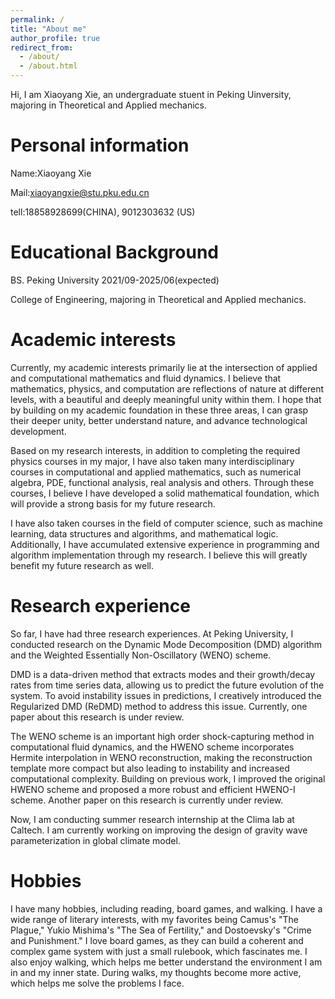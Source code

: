 ```yaml
---
permalink: /
title: "About me"
author_profile: true
redirect_from: 
  - /about/
  - /about.html
---
```


Hi, I am Xiaoyang Xie, an undergraduate stuent in Peking Uinversity, majoring in Theoretical and Applied mechanics.

Personal information
======
Name:Xiaoyang Xie

Mail:xiaoyangxie@stu.pku.edu.cn

tell:18858928699(CHINA), 9012303632 (US)

Educational Background
======
BS. Peking University 2021/09-2025/06(expected)

College of Engineering, majoring in Theoretical and Applied mechanics.

Academic interests
======
Currently, my academic interests primarily lie at the intersection of applied and computational mathematics and fluid dynamics. I believe that mathematics, physics, and computation are reflections of nature at different levels, with a beautiful and deeply meaningful unity within them. I hope that by building on my academic foundation in these three areas, I can grasp their deeper unity, better understand nature, and advance technological development.

Based on my research interests, in addition to completing the required physics courses in my major, I have also taken many interdisciplinary courses in computational and applied mathematics, such as numerical algebra, PDE, functional analysis, real analysis and others. Through these courses, I believe I have developed a solid mathematical foundation, which will provide a strong basis for my future research.

I have also taken courses in the field of computer science, such as machine learning, data structures and algorithms, and mathematical logic. Additionally, I have accumulated extensive experience in programming and algorithm implementation through my research. I believe this will greatly benefit my future research as well.

Research experience
======

So far, I have had three research experiences. At Peking University, I conducted research on the Dynamic Mode Decomposition (DMD) algorithm and the Weighted Essentially Non-Oscillatory (WENO) scheme.

DMD is a data-driven method that extracts modes and their growth/decay rates from time series data, allowing us to predict the future evolution of the system. To avoid instability issues in predictions, I creatively introduced the Regularized DMD (ReDMD) method to address this issue. Currently, one paper about this research is under review.

The WENO scheme is an important high order shock-capturing method in computational fluid dynamics, and the HWENO scheme incorporates Hermite interpolation in WENO reconstruction, making the reconstruction template more compact but also leading to instability and increased computational complexity. Building on previous work, I improved the original HWENO scheme and proposed a more robust and efficient HWENO-I scheme. Another paper on this research is currently under review.

Now, I am conducting summer research internship at the Clima lab at Caltech. I am currently working on improving the design of gravity wave parameterization in global climate model.


Hobbies
======

I have many hobbies, including reading, board games, and walking. I have a wide range of literary interests, with my favorites being Camus's "The Plague," Yukio Mishima's "The Sea of Fertility," and Dostoevsky's "Crime and Punishment." I love board games, as they can build a coherent and complex game system with just a small rulebook, which fascinates me. I also enjoy walking, which helps me better understand the environment I am in and my inner state. During walks, my thoughts become more active, which helps me solve the problems I face.




